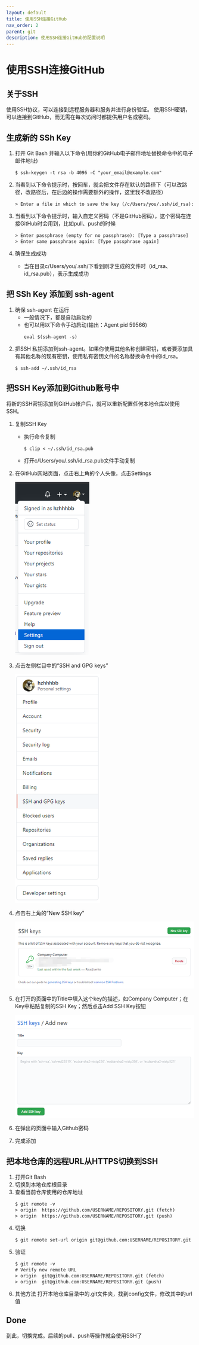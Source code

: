 ```yaml
---
layout: default
title: 使用SSH连接GitHub
nav_order: 2
parent: git
description: 使用SSH连接GitHub的配置说明
---
```


# 使用SSH连接GitHub

## 关于SSH
使用SSH协议，可以连接到远程服务器和服务并进行身份验证。 使用SSH密钥，可以连接到GitHub，而无需在每次访问时都提供用户名或密码。

## 生成新的 SSh Key 

1. 打开 Git Bash 并输入以下命令(用你的GitHub电子邮件地址替换命令中的电子邮件地址)
    ```
    $ ssh-keygen -t rsa -b 4096 -C "your_email@example.com"
    ```

2. 当看到以下命令提示时，按回车，就会把文件存在默认的路径下（可以改路径，改路径后，在后边的操作需要额外的操作，这里我不改路径）
    ```
    > Enter a file in which to save the key (/c/Users/you/.ssh/id_rsa):
    ```

3. 当看到以下命令提示时，输入自定义密码（不是GitHub密码），这个密码在连接GitHub时会用到，比如pull、push的时候
    ```
    > Enter passphrase (empty for no passphrase): [Type a passphrase]
    > Enter same passphrase again: [Type passphrase again]
    ```
4. 确保生成成功
    - 当在目录c/Users/you/.ssh/下看到刚才生成的文件时（id_rsa、id_rsa.pub），表示生成成功


## 把 SSh Key 添加到 ssh-agent
1. 确保 ssh-agent 在运行
    - 一般情况下，都是自动启动的
    - 也可以用以下命令手动启动(输出：Agent pid 59566)
        ```
        eval $(ssh-agent -s)
        ```
2. 把SSH 私钥添加到ssh-agent。如果你使用其他名称创建密钥，或者要添加具有其他名称的现有密钥，使用私有密钥文件的名称替换命令中的id_rsa。
    ```
    $ ssh-add ~/.ssh/id_rsa
    ```

## 把SSH Key添加到Github账号中
将新的SSH密钥添加到GitHub帐户后，就可以重新配置任何本地仓库以使用SSH。

1. 复制SSH Key
    - 执行命令复制
        ```
        $ clip < ~/.ssh/id_rsa.pub
        ```
    - 打开c/Users/you/.ssh/id_rsa.pub文件手动复制

2. 在GitHub网站页面，点击右上角的个人头像，点击Settings

    [![GitHub Settings](/assets/images/docs/git/connecting-to-github-with-ssh/githubSettings.png "GitHub Settings")](https://github.com/settings/profile)

3. 点击左侧栏目中的“SSH and GPG keys”

    [![SSH and GPG keys](/assets/images/docs/git/connecting-to-github-with-ssh/sshAndGPGKeys.png "SSH and GPG keys")](https://github.com/settings/keys)

4. 点击右上角的“New SSH key”

    [![New SSH key](/assets/images/docs/git/connecting-to-github-with-ssh/newSSHKey.png "New SSH key")](https://github.com/settings/ssh/new)

5. 在打开的页面中的Title中填入这个key的描述，如Company Computer；在Key中粘贴复制的SSH Key；然后点击Add SSH Key按钮

    [![Add SSH key](/assets/images/docs/git/connecting-to-github-with-ssh/addSSHKey.png "Add SSH key")](https://github.com/settings/ssh/new)

6. 在弹出的页面中输入Github密码
7. 完成添加

## 把本地仓库的远程URL从HTTPS切换到SSH
1. 打开Git Bash
2. 切换到本地仓库根目录
3. 查看当前仓库使用的仓库地址
    ```
    $ git remote -v
    > origin  https://github.com/USERNAME/REPOSITORY.git (fetch)
    > origin  https://github.com/USERNAME/REPOSITORY.git (push)
    ```
4. 切换
    ```
    $ git remote set-url origin git@github.com:USERNAME/REPOSITORY.git
    ```
5. 验证
    ```
    $ git remote -v
    # Verify new remote URL
    > origin  git@github.com:USERNAME/REPOSITORY.git (fetch)
    > origin  git@github.com:USERNAME/REPOSITORY.git (push)
    ```
6. 其他方法
    打开本地仓库目录中的.git文件夹，找到config文件，修改其中的url值

## Done
到此，切换完成。后续的pull、push等操作就会使用SSH了


